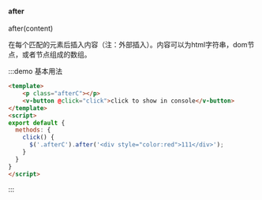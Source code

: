 #### after

after(content) 

在每个匹配的元素后插入内容（注：外部插入）。内容可以为html字符串，dom节点，或者节点组成的数组。

:::demo 基本用法
```html
<template>
    <p class="afterC"></p>
    <v-button @click="click">click to show in console</v-button>
</template>
<script>
export default {
  methods: {
    click() {
      $('.afterC').after('<div style="color:red">111</div>');
    }
  }
}
</script>
```
:::
